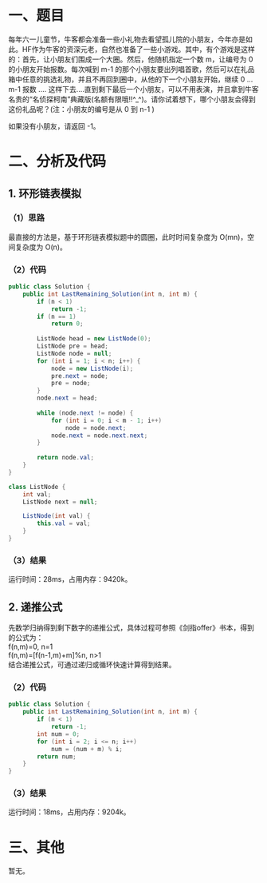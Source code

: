 # 一、题目
每年六一儿童节，牛客都会准备一些小礼物去看望孤儿院的小朋友，今年亦是如此。HF作为牛客的资深元老，自然也准备了一些小游戏。其中，有个游戏是这样的：首先，让小朋友们围成一个大圈。然后，他随机指定一个数 m，让编号为 0 的小朋友开始报数。每次喊到 m-1 的那个小朋友要出列唱首歌，然后可以在礼品箱中任意的挑选礼物，并且不再回到圈中，从他的下一个小朋友开始，继续 0 ... m-1 报数 .... 这样下去....直到剩下最后一个小朋友，可以不用表演，并且拿到牛客名贵的“名侦探柯南”典藏版(名额有限哦!!^_^)。请你试着想下，哪个小朋友会得到这份礼品呢？(注：小朋友的编号是从 0 到 n-1 )  
  
如果没有小朋友，请返回 -1。  
# 二、分析及代码
## 1. 环形链表模拟
### （1）思路
最直接的方法是，基于环形链表模拟题中的圆圈，此时时间复杂度为 O(mn)，空间复杂度为 O(n)。  
### （2）代码
```java
public class Solution {
    public int LastRemaining_Solution(int n, int m) {
        if (n < 1)
            return -1;
        if (n == 1)
            return 0;
        
        ListNode head = new ListNode(0);
        ListNode pre = head;
        ListNode node = null;
        for (int i = 1; i < n; i++) {
            node = new ListNode(i);
            pre.next = node;
            pre = node;
        }
        node.next = head;
        
        while (node.next != node) {
            for (int i = 0; i < m - 1; i++)
                node = node.next;
            node.next = node.next.next;
        }
        
        return node.val;
    }
}

class ListNode {
    int val;
    ListNode next = null;

    ListNode(int val) {
        this.val = val;
    }
}
```
### （3）结果
运行时间：28ms，占用内存：9420k。    
## 2. 递推公式
先数学归纳得到剩下数字的递推公式，具体过程可参照《剑指offer》书本，得到的公式为：  
f(n,m)=0, n=1  
f(n,m)=[f(n-1,m)+m]%n, n>1  
结合递推公式，可通过递归或循环快速计算得到结果。  
### （2）代码
```java
public class Solution {
    public int LastRemaining_Solution(int n, int m) {
        if (n < 1)
            return -1;
        int num = 0;
        for (int i = 2; i <= n; i++)
            num = (num + m) % i;
        return num;
    }
}
```
### （3）结果
运行时间：18ms，占用内存：9204k。  
# 三、其他
暂无。
